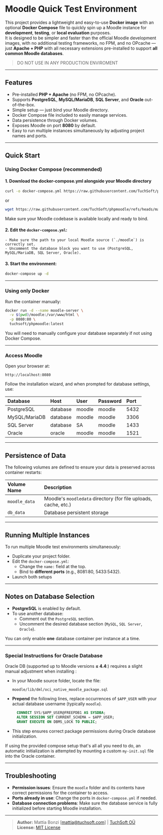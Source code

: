 # Moodle Quick Test Environment

This project provides a lightweight and easy-to-use **Docker image** with an optional **Docker Compose** file to quickly spin up a Moodle instance for **development**, **testing**, or **local evaluation** purposes.  
It is designed to be simpler and faster than the official Moodle development images, with no additional testing frameworks, no FPM, and no OPcache — just **Apache + PHP** with all necessary extensions pre-installed to support **all common Moodle databases**.

>DO NOT USE IN ANY PRODUCTION ENVIROMENT
---

## Features
- Pre-installed **PHP + Apache** (no FPM, no OPcache).
- Supports **PostgreSQL**, **MySQL/MariaDB**, **SQL Server**, and **Oracle** out-of-the-box.
- Simple setup — just bind your Moodle directory.
- Docker Compose file included to easily manage services.
- Data persistence through Docker volumes.
- Exposes Moodle on port **8080** by default.
- Easy to run multiple instances simultaneously by adjusting project names and ports.

---

## Quick Start

### Using Docker Compose (recommended)

#### 1.  Download the docker-compose.yml alongside your Moodle directory

```bash
curl -o docker-compose.yml https://raw.githubusercontent.com/TuchSoft/phpmoodle/refs/heads/master/docker-compose.yml
```
or
```bash
wget https://raw.githubusercontent.com/TuchSoft/phpmoodle/refs/heads/master/docker-compose.yml
```

Make sure your Moodle codebase is available locally and ready to bind.

#### 2. Edit the `docker-compose.yml`:
    - Make sure the path to your local Moodle source (`./moodle`) is correctly set.
    - Uncomment the database block you want to use (PostgreSQL, MySQL/MariaDB, SQL Server, Oracle).

#### 3. Start the environment:
```bash
docker-compose up -d
```

---

### Using only Docker



Run the container manually:
```bash
docker run -d --name moodle-server \
  -v $(pwd)/moodle:/var/www/html \
  -p 8080:80 \
  tuchsoft/phpmoodle:latest
```

You will need to manually configure your database separately if not using Docker Compose.

---


### Access Moodle
Open your browser at:
```
http://localhost:8080
```
Follow the installation wizard, and when prompted for database settings, use:

| Database | Host | User | Password | Port |
|:---------|:-----|:-----|:---------|:-----|
| PostgreSQL | database | moodle | moodle | 5432 |
| MySQL/MariaDB | database | moodle | moodle | 3306 |
| SQL Server | database | SA | moodle | 1433 |
| Oracle | oracle | moodle | moodle | 1521 |

---

## Persistence of Data

The following volumes are defined to ensure your data is preserved across container restarts:

| Volume Name | Description |
|:------------|:------------|
| `moodle_data` | Moodle's `moodledata` directory (for file uploads, cache, etc.) |
| `db_data` | Database persistent storage |

---

## Running Multiple Instances

To run multiple Moodle test environments simultaneously:
- Duplicate your project folder.
- Edit the `docker-compose.yml`:
    - Change the `name:` field at the top.
    - Bind to **different ports** (e.g., 8081:80, 5433:5432).
- Launch both setups

---

## Notes on Database Selection

- **PostgreSQL** is enabled by default.
- To use another database:
    - Comment out the `PostgreSQL` section.
    - Uncomment the desired database section (`MySQL`, `SQL Server`, `Oracle`).

You can only enable **one** database container per instance at a time.

---

### Special Instructions for Oracle Database

Oracle DB (supported up to Moodle versions **≤ 4.4**:) requires a slight manual adjustment when installing :

- In your Moodle source folder, locate the file:
  ```
  moodle/lib/dml/oci_native_moodle_package.sql
  ```
- **Prepend** the following lines, replace occurrences of `$APP_USER` with your actual database username (typically `moodle`).
  ```sql
    CONNECT SYS/$APP_USER@FREEPDB1 AS SYSDBA;
    ALTER SESSION SET CURRENT_SCHEMA = $APP_USER;
    GRANT EXECUTE ON DBMS_LOCK TO PUBLIC;
  ```
- This step ensures correct package permissions during Oracle database initialization.

If using the provided compose setup  that's all all you need to do, an automatic initialization is attempted by mounting a custom `my-init.sql` file into the Oracle container.

---

## Troubleshooting

- **Permission issues**: Ensure the `moodle` folder and its contents have correct permissions for the container to access.
- **Ports already in use**: Change the ports in `docker-compose.yml` if needed.
- **Database connection problems**: Make sure the database service is fully initialized before starting Moodle installation.

---
> **Author:** Mattia Bonzi [[mattia@tuchsoft.com](mailto:mattia@tuchsoft.com)] | [TuchSoft OÜ](https://tuchsoft.com)  
> **License:** [MIT License](https://opensource.org/licenses/MIT)